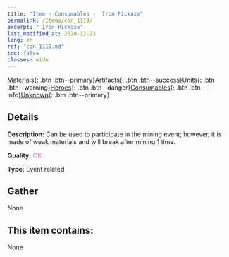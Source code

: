 ```yaml
---
title: "Item - Consumables -  Iron Pickaxe"
permalink: /Items/con_1119/
excerpt: " Iron Pickaxe"
last_modified_at: 2020-12-23
lang: en
ref: "con_1119.md"
toc: false
classes: wide
---
```

 [Materials](/Items/){: .btn .btn--primary}[Artifacts](/Items/Artifacts/){: .btn .btn--success}[Units](/Items/Units/){: .btn .btn--warning}[Heroes](/Items/Heroes/){: .btn .btn--danger}[Consumables](/Items/Consumables/){: .btn .btn--info}[Unknown](/Items/Unknown/){: .btn .btn--primary}

## Details
 **Description:** Can be used to participate in the mining event; however, it is made of weak materials and will break after mining 1 time.

 **Quality:** <span style="color: #DA70D6">OK</span>

 **Type:** Event related

## Gather

  None

## This item contains:

  None

